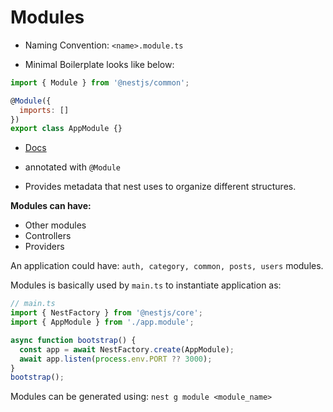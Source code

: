 # Modules

- Naming Convention: ``<name>.module.ts``

- Minimal Boilerplate looks like below:

```js
import { Module } from '@nestjs/common';

@Module({
  imports: []
})
export class AppModule {}
```

- [Docs](https://docs.nestjs.com/modules)

- annotated with ``@Module``

- Provides metadata that nest uses to organize different structures.

**Modules can have:**

- Other modules
- Controllers
- Providers

An application could have: ``auth, category, common, posts, users`` modules.

Modules is basically used by ``main.ts`` to instantiate application as:

```js
// main.ts
import { NestFactory } from '@nestjs/core';
import { AppModule } from './app.module';

async function bootstrap() {
  const app = await NestFactory.create(AppModule);
  await app.listen(process.env.PORT ?? 3000);
}
bootstrap();
```

Modules can be generated using: ``nest g module <module_name>``
